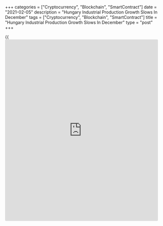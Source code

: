 +++
categories = ["Cryptocurrency", "Blockchain", "SmartContract"]
date = "2021-02-05"
description = "Hungary Industrial Production Growth Slows In December"
tags = ["Cryptocurrency", "Blockchain", "SmartContract"]
title = "Hungary Industrial Production Growth Slows In December"
type = "post"
+++

{{<iframe id="large-banner" src="https://www.bounty.group/#slide=17.0" width="100%" height="600" scrolling="no" style="border: 0px solid rgb(216, 221, 230); border-radius: 3px;">}}

Hungary's industrial production grew at a softer pace in December, data
from the Hungarian Central Statistical Office showed on Friday.

Industrial production grew a working-day adjusted 1.1 percent year-on-
year in December, after a 1.5 percent increase in November.

The industrial production volume increased 5.8 percent yearly in
December, after a 3.4 percent rise in the previous month. Economists had
forecast a 2.8 percent gain.

A growth in production was observed in manufacture of transport
equipment and food products, beverages and tobacco, while a decline was
seen in manufacture of computer, electronic and optical products, the
agency said.

On a seasonally adjusted basis, industrial production fell 2.4 percent
monthly in December, following a 1.0 percent decline in the prior month.

In 2020, industrial production decreased 6.1 percent.

For comments and feedback [contact](https://www.playgroundfx.com/contact/): editorial@rtt[news](https://www.letsplayfx.com/blog/forex-news-website/).com

[Economic News][1]

 **What parts of the world are seeing the best (and worst) economic
performances lately? Click[here][2] to check out our [Econ Scorecard][2]
and find out! See up-to-the-moment [ranking](https://www.playgroundfx.com/blog/crypto-exchange-ranking/)s for the best and worst
performers in [GDP][3], [unemployment rate][4], [inflation][5] and much
more.**

   1. www.rtt[news](https://www.letsplayfx.com/blog/forex-news-website/).com/Content/EconomicNews.aspx
   2. www.rtt[news](https://www.letsplayfx.com/blog/forex-news-website/).com/economic-scorecard/world-rank/unemployment-rate/highest-performance.aspx
   3. www.rtt[news](https://www.letsplayfx.com/blog/forex-news-website/).com/economic-scorecard/world-rank/GDP/highest-performance.aspx
   4. www.rtt[news](https://www.letsplayfx.com/blog/forex-news-website/).com/economic-scorecard/world-rank/unemployment-rate/lowest-performance.aspx
   5. www.rtt[news](https://www.letsplayfx.com/blog/forex-news-website/).com/economic-scorecard/world-rank/CPI/highest-performance.aspx
